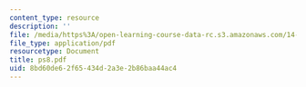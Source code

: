 ```yaml
---
content_type: resource
description: ''
file: /media/https%3A/open-learning-course-data-rc.s3.amazonaws.com/14-271-industrial-organization-i-fall-2005/8bd60de62f65434d2a3e2b86baa44ac4_ps8.pdf
file_type: application/pdf
resourcetype: Document
title: ps8.pdf
uid: 8bd60de6-2f65-434d-2a3e-2b86baa44ac4
---
```

